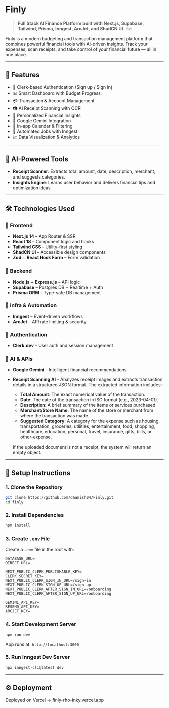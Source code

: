 # Finly

> **Full Stack AI Finance Platform built with Next.js, Supabase, Tailwind, Prisma, Inngest, ArcJet, and ShadCN UI.** 🔥🔥

Finly is a modern budgeting and transaction management platform that combines powerful financial tools with AI-driven insights. Track your expenses, scan receipts, and take control of your financial future — all in one place.

---

## 🚀 Features

* 🔐 Clerk-based Authentication (Sign up / Sign in)
* 📊 Smart Dashboard with Budget Progress
* 💳 Transaction & Account Management
* 📷 AI Receipt Scanning with OCR
* 🧠 Personalized Financial Insights
* 🤖 Google Gemini Integration
* 📅 In-app Calendar & Filtering
* 🧮 Automated Jobs with Inngest
* 📈 Data Visualization & Analytics

---

## 🧠 AI-Powered Tools

* **Receipt Scanner**: Extracts total amount, date, description, merchant, and suggests categories.
* **Insights Engine**: Learns user behavior and delivers financial tips and optimization ideas.

---

## 🛠️ Technologies Used

### 🔹 Frontend

* **Next.js 14** – App Router & SSR
* **React 18** – Component logic and hooks
* **Tailwind CSS** – Utility-first styling
* **ShadCN UI** – Accessible design components
* **Zod** + **React Hook Form** – Form validation

### 🔹 Backend

* **Node.js** + **Express.js** – API logic
* **Supabase** – Postgres DB + Realtime + Auth
* **Prisma ORM** – Type-safe DB management

### 🔹 Infra & Automation

* **Inngest** – Event-driven workflows
* **ArcJet** – API rate limiting & security

### 🔹 Authentication

* **Clerk.dev** – User auth and session management

### 🔹 AI & APIs

* **Google Gemini** – Intelligent financial recommendations
* **Receipt Scanning AI** - Analyzes receipt images and extracts transaction details in a structured JSON format. The extracted information includes:
  - **Total Amount**: The exact numerical value of the transaction.
  - **Date**: The date of the transaction in ISO format (e.g., 2023-04-01).
  - **Description**: A brief summary of the items or services purchased.
  - **Merchant/Store Name**: The name of the store or merchant from where the transaction was made.
  - **Suggested Category**: A category for the expense such as housing, transportation, groceries, utilities, entertainment, food, shopping, healthcare, education, personal, travel, insurance, gifts, bills, or other-expense.
  
  If the uploaded document is not a receipt, the system will return an empty object.

---

## 🧪 Setup Instructions

### 1. Clone the Repository

```bash
git clone https://github.com/daanish04/Finly.git
cd finly
```

### 2. Install Dependencies

```bash
npm install
```

### 3. Create `.env` File

Create a `.env` file in the root with:

```env
DATABASE_URL=
DIRECT_URL=

NEXT_PUBLIC_CLERK_PUBLISHABLE_KEY=
CLERK_SECRET_KEY=
NEXT_PUBLIC_CLERK_SIGN_IN_URL=/sign-in
NEXT_PUBLIC_CLERK_SIGN_UP_URL=/sign-up
NEXT_PUBLIC_CLERK_AFTER_SIGN_IN_URL=/onboarding
NEXT_PUBLIC_CLERK_AFTER_SIGN_UP_URL=/onboarding

GEMINI_API_KEY=
RESEND_API_KEY=
ARCJET_KEY=
```

### 4. Start Development Server

```bash
npm run dev
```

App runs at: `http://localhost:3000`

### 5. Run Inngest Dev Server

```bash
npx inngest-cli@latest dev
```

---

## ⚙️ Deployment

Deployed on Vercel → finly-rho-inky.vercel.app



